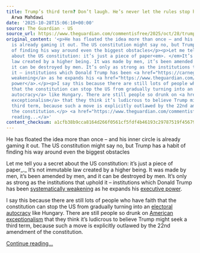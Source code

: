 ```yaml
---
title: Trump’s third term? Don’t laugh. He’s never let the rules stop him before |
  Arwa Mahdawi
date: '2025-10-28T15:06:10+00:00'
source: The Guardian - US
source_url: https://www.theguardian.com/commentisfree/2025/oct/28/trump-third-term-president-us-constitution
original_content: '<p>He has floated the idea more than once – and his inner circle
  is already gaming it out. The US constitution might say no, but Trump has a habit
  of finding his way around even the biggest obstacles</p><p>Let me tell you a secret
  about the US constitution: it’s just a piece of paper<em>. </em>It’s not immutable
  law created by a higher being. It was made by men, it’s been amended by men, and
  it can be destroyed by men. It’s only as strong as the institutions that uphold
  it – institutions which Donald Trump has been <a href="https://carnegieendowment.org/research/2025/08/us-democratic-backsliding-in-comparative-perspective?lang=en">systematically
  weakening</a> as he expands his <a href="https://www.theguardian.com/us-news/2025/jul/06/trump-expansion-of-presidential-powers">executive
  power</a>.</p><p>I say this because there are still lots of people who have faith
  that the constitution can stop the US from gradually turning into an <a href="https://apnews.com/article/trump-orban-hungary-autocracy-authoritarian-republicans-dfdf6299a614ec4e364be37c1132e446">electoral
  autocracy</a> like Hungary. There are still people so drunk on <a href="https://yalebooks.yale.edu/2017/02/28/a-brief-history-of-american-exceptionalism/">American
  exceptionalism</a> that they think it’s ludicrous to believe Trump might seek a
  third term, because such a move is explicitly outlawed by the 22nd amendment of
  the constitution.</p> <a href="https://www.theguardian.com/commentisfree/2025/oct/28/trump-third-term-president-us-constitution">Continue
  reading...</a>'
content_checksum: a1cfb38b9cca8164d266f0561cf5fdf4b46193c29787519f45679654e0d5b3a3
---
```


He has floated the idea more than once – and his inner circle is already gaming it out. The US constitution might say no, but Trump has a habit of finding his way around even the biggest obstacles

Let me tell you a secret about the US constitution: it’s just a piece of paper_._ It’s not immutable law created by a higher being. It was made by men, it’s been amended by men, and it can be destroyed by men. It’s only as strong as the institutions that uphold it – institutions which Donald Trump has been [systematically weakening](https://carnegieendowment.org/research/2025/08/us-democratic-backsliding-in-comparative-perspective?lang=en) as he expands his [executive power](https://www.theguardian.com/us-news/2025/jul/06/trump-expansion-of-presidential-powers).

I say this because there are still lots of people who have faith that the constitution can stop the US from gradually turning into an [electoral autocracy](https://apnews.com/article/trump-orban-hungary-autocracy-authoritarian-republicans-dfdf6299a614ec4e364be37c1132e446) like Hungary. There are still people so drunk on [American exceptionalism](https://yalebooks.yale.edu/2017/02/28/a-brief-history-of-american-exceptionalism/) that they think it’s ludicrous to believe Trump might seek a third term, because such a move is explicitly outlawed by the 22nd amendment of the constitution.

 [Continue reading...](https://www.theguardian.com/commentisfree/2025/oct/28/trump-third-term-president-us-constitution)